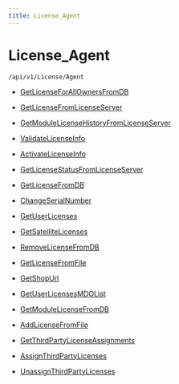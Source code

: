 ```yaml
---
title: License_Agent
---
```


# License_Agent

```http
/api/v1/License/Agent
```




* [GetLicenseForAllOwnersFromDB](v1LicenseAgent_GetLicenseForAllOwnersFromDB.md)

* [GetLicenseFromLicenseServer](v1LicenseAgent_GetLicenseFromLicenseServer.md)

* [GetModuleLicenseHistoryFromLicenseServer](v1LicenseAgent_GetModuleLicenseHistoryFromLicenseServer.md)

* [ValidateLicenseInfo](v1LicenseAgent_ValidateLicenseInfo.md)

* [ActivateLicenseInfo](v1LicenseAgent_ActivateLicenseInfo.md)

* [GetLicenseStatusFromLicenseServer](v1LicenseAgent_GetLicenseStatusFromLicenseServer.md)

* [GetLicenseFromDB](v1LicenseAgent_GetLicenseFromDB.md)

* [ChangeSerialNumber](v1LicenseAgent_ChangeSerialNumber.md)

* [GetUserLicenses](v1LicenseAgent_GetUserLicenses.md)

* [GetSatelliteLicenses](v1LicenseAgent_GetSatelliteLicenses.md)

* [RemoveLicenseFromDB](v1LicenseAgent_RemoveLicenseFromDB.md)

* [GetLicenseFromFile](v1LicenseAgent_GetLicenseFromFile.md)

* [GetShopUrl](v1LicenseAgent_GetShopUrl.md)

* [GetUserLicensesMDOList](v1LicenseAgent_GetUserLicensesMDOList.md)

* [GetModuleLicenseFromDB](v1LicenseAgent_GetModuleLicenseFromDB.md)

* [AddLicenseFromFile](v1LicenseAgent_AddLicenseFromFile.md)

* [GetThirdPartyLicenseAssignments](v1LicenseAgent_GetThirdPartyLicenseAssignments.md)

* [AssignThirdPartyLicenses](v1LicenseAgent_AssignThirdPartyLicenses.md)

* [UnassignThirdPartyLicenses](v1LicenseAgent_UnassignThirdPartyLicenses.md)